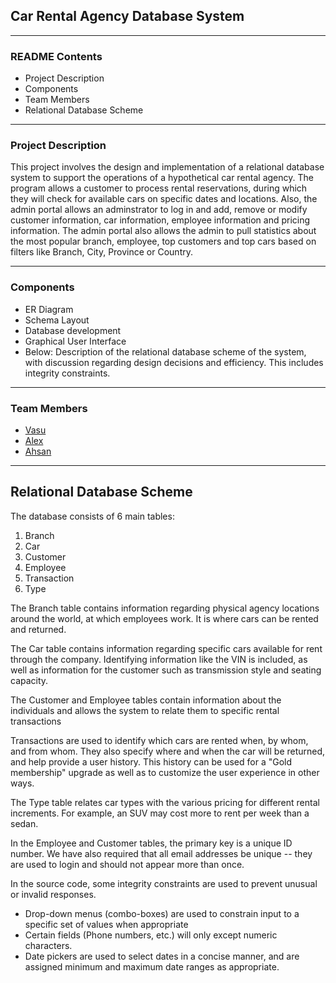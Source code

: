 ## Car Rental Agency Database System
- - -
### README Contents
* Project Description
* Components
* Team Members
* Relational Database Scheme
- - -

### Project Description
This project involves the design and implementation of a relational database system to support the operations of a hypothetical car rental agency. The program allows a customer to process rental reservations, during which they will check for available cars on specific dates and locations. Also, the admin portal allows an adminstrator to log in and add, remove or modify customer information, car information, employee information and pricing information. The admin portal also allows the admin to pull statistics about the most popular branch, employee, top customers and top cars based on filters like Branch, City, Province or Country.
- - -

### Components
* ER Diagram
* Schema Layout 
* Database development
* Graphical User Interface
* Below: Description of the relational database scheme of the system, with discussion regarding design decisions and efficiency. This includes integrity constraints.
- - -

### Team Members
* [Vasu](https://github.com/guptavasu1213)
* [Alex](https://github.com/awworthy)
* [Ahsan](https://github.com/ahshassan)
- - -

## Relational Database Scheme
The database consists of 6 main tables:
1. Branch
2. Car
3. Customer
4. Employee
5. Transaction
6. Type

The Branch table contains information regarding physical agency locations around the world, at which employees work. It is where cars can be rented and returned.

The Car table contains information regarding specific cars available for rent through the company. Identifying information like the VIN is included, as well as information for the customer such as transmission style and seating capacity.

The Customer and Employee tables contain information about the individuals and allows the system to relate them to specific rental transactions

Transactions are used to identify which cars are rented when, by whom, and from whom. They also specify where and when the car will be returned, and help provide a user history. This history can be used for a "Gold membership" upgrade as well as to customize the user experience in other ways.

The Type table relates car types with the various pricing for different rental increments. For example, an SUV may cost more to rent per week than a sedan.

In the Employee and Customer tables, the primary key is a unique ID number. We have also required that all email addresses be unique -- they are used to login and should not appear more than once.

In the source code, some integrity constraints are used to prevent unusual or invalid responses.
* Drop-down menus (combo-boxes) are used to constrain input to a specific set of values when appropriate
* Certain fields (Phone numbers, etc.) will only except numeric characters.
* Date pickers are used to select dates in a concise manner, and are assigned minimum and maximum date ranges as appropriate.
